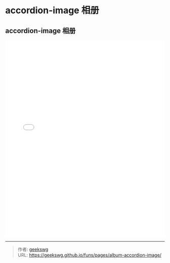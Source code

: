 # accordion-image 相册

<!--more-->
<!DOCTYPE html>
<html lang="zh">

<head>
  <meta charset="UTF-8">
  <meta name="viewport" content="width=device-width, initial-scale=1.0">
  <title>html -title</title>
  <style>
    
  </style>
</head>
<body>
  <h2>accordion-image 相册</h2>
  <iframe allowtransparency="true" frameborder="0" width="100%" height="620px" scrolling="no" src="/funs/album/css3-fullscreen-accordion-image/index.html"></iframe>
</body>
</html>

---

> 作者: [geekswg](https://geekswg.github.io)  
> URL: https://geekswg.github.io/funs/pages/album-accordion-image/  


